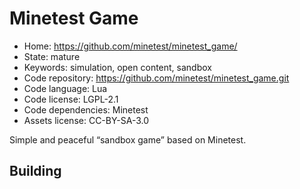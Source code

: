 # Minetest Game

- Home: https://github.com/minetest/minetest_game/
- State: mature
- Keywords: simulation, open content, sandbox
- Code repository: https://github.com/minetest/minetest_game.git
- Code language: Lua
- Code license: LGPL-2.1
- Code dependencies: Minetest
- Assets license: CC-BY-SA-3.0

Simple and peaceful “sandbox game” based on Minetest.

## Building
